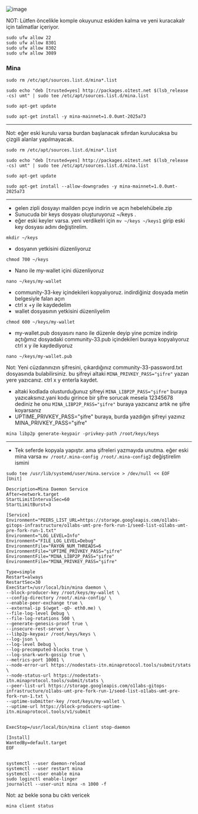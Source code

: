 
![image](https://github.com/Core-Node-Team/Testnet-TR/assets/91562185/42bd08c8-a812-4a31-beaf-ecfaa698e94e)

NOT: Lütfen öncelikle komple okuyunuz eskiden kalma ve yeni kuracakalr için talimatlar içeriyor.
```
sudo ufw allow 22
sudo ufw allow 8301
sudo ufw allow 8302
sudo ufw allow 3089
```
### Mina


```
sudo rm /etc/apt/sources.list.d/mina*.list
```
```
sudo echo "deb [trusted=yes] http://packages.o1test.net $(lsb_release -cs) umt" | sudo tee /etc/apt/sources.list.d/mina.list
```
```
sudo apt-get update
```
```
sudo apt-get install -y mina-mainnet=1.0.0umt-2025a73
```


----------------------
Not: eğer eski kurulu varsa burdan başlanacak sıfırdan kurulucaksa bu çizgili alanlar yapılmayacak.
```
sudo rm /etc/apt/sources.list.d/mina*.list
```
```
sudo echo "deb [trusted=yes] http://packages.o1test.net $(lsb_release -cs) umt" | sudo tee /etc/apt/sources.list.d/mina.list
```
```
sudo apt-get update
```
```
sudo apt-get install --allow-downgrades -y mina-mainnet=1.0.0umt-2025a73
```
-------------------------------
* gelen zipli dosyayı mailden pcye indirin ve açın hebelehübele.zip
* Sunucuda bir keys dosyası oluşturuyoruz ~/keys .
* eğer eski keyler varsa. yeni verdikelri için `mv ~/keys ~/keys1` girip eski key dosyası adını değiştirelim.
```
mkdir ~/keys
```
*	dosyanın yetkisini düzenliyoruz
```
chmod 700 ~/keys
```
* Nano ile my-wallet içini düzenliyoruz
```
nano ~/keys/my-wallet
```
* community-33-key içindekileri kopyalıyoruz. indirdiğiniz dosyada metin belgesiyle falan açın
*	ctrl x +y ile kaydedelim
*	wallet dosyasının yetkisini düzenliyelim
```
chmod 600 ~/keys/my-wallet
```
*	 my-wallet.pub dosyasını nano ile düzenle deyip yine pcmize indirip açtığımız dosyadaki community-33.pub içindekileri buraya kopyalıyoruz ctrl x y ile kaydediyoruz
```
nano ~/keys/my-wallet.pub
```

Not: Yeni cüzdanınızın şifresini, çıkardığınız community-33-password.txt dosyasında bulabilirsiniz. bu şifreyi altaki `MINA_PRIVKEY_PASS="şifre"` yazan yere yazıcanız. ctrl x y enterla kaydet. 
* altaki kodlada olusturduğunuz şifreyi `MINA_LIBP2P_PASS="şifre"` buraya yazıcaksınız.yani kodu girince bir şifre sorucak mesela 12345678 dediniz he onu `MINA_LIBP2P_PASS="şifre"` buraya yazıcanız artık ne şifre koyarsanız
* UPTIME_PRIVKEY_PASS="şifre" buraya,  burda yazdığın şifreyi yazınız MINA_PRIVKEY_PASS="şifre"

```
mina libp2p generate-keypair -privkey-path /root/keys/keys
```
---------------


* Tek seferde kopyala yapıştır. ama şifreleri yazmayıda unutma. eğer eski mina varsa `mv /root/.mina-config /root/.mina-config2` değiştirelim ismini
```
sudo tee /usr/lib/systemd/user/mina.service > /dev/null << EOF
[Unit]

Description=Mina Daemon Service
After=network.target
StartLimitIntervalSec=60
StartLimitBurst=3

[Service]
Environment="PEERS_LIST_URL=https://storage.googleapis.com/o1labs-gitops-infrastructure/o1labs-umt-pre-fork-run-1/seed-list-o1labs-umt-pre-fork-run-1.txt"
Environment="LOG_LEVEL=Info"
Environment="FILE_LOG_LEVEL=Debug"
EnvironmentFile="RAYON_NUM_THREADS=6
EnvironmentFile="UPTIME_PRIVKEY_PASS="şifre"
EnvironmentFile="MINA_LIBP2P_PASS="şifre"
EnvironmentFile="MINA_PRIVKEY_PASS="şifre"

Type=simple
Restart=always
RestartSec=30
ExecStart=/usr/local/bin/mina daemon \
--block-producer-key /root/keys/my-wallet \
--config-directory /root/.mina-config/ \
--enable-peer-exchange true \
--external-ip $(wget -qO- eth0.me) \
--file-log-level Debug \
--file-log-rotations 500 \
--generate-genesis-proof true \
--insecure-rest-server \
--libp2p-keypair /root/keys/keys \
--log-json \
--log-level Debug \
--log-precomputed-blocks true \
--log-snark-work-gossip true \
--metrics-port 10001 \
--node-error-url https://nodestats-itn.minaprotocol.tools/submit/stats \
--node-status-url https://nodestats-itn.minaprotocol.tools/submit/stats \
--peer-list-url https://storage.googleapis.com/o1labs-gitops-infrastructure/o1labs-umt-pre-fork-run-1/seed-list-o1labs-umt-pre-fork-run-1.txt \
--uptime-submitter-key /root/keys/my-wallet \
--uptime-url https://block-producers-uptime-itn.minaprotocol.tools/v1/submit


ExecStop=/usr/local/bin/mina client stop-daemon

[Install]
WantedBy=default.target
EOF
```
```

systemctl --user daemon-reload
systemctl --user restart mina
systemctl --user enable mina
sudo loginctl enable-linger
journalctl --user-unit mina -n 1000 -f
```

Not: az bekle sona bu cıktı vericek
```
mina client status
```
